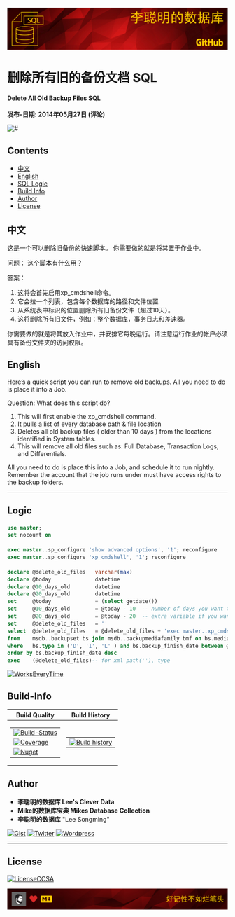 ![CLEVER DATA GIT REPO](https://raw.githubusercontent.com/LiCongMingDeShujuku/git-resources/master/0-clever-data-github.png "李聪明的数据库")

# 删除所有旧的备份文档 SQL
#### Delete All Old Backup Files SQL
**发布-日期: 2014年05月27日 (评论)**

![#](images/##############?raw=true "#")

## Contents

- [中文](#中文)
- [English](#English)
- [SQL Logic](#Logic)
- [Build Info](#Build-Info)
- [Author](#Author)
- [License](#License) 


## 中文
这是一个可以删除旧备份的快速脚本。 你需要做的就是将其置于作业中。

问题：
这个脚本有什么用？

答案：
1. 这将会首先启用xp_cmdshell命令。
2. 它会拉一个列表，包含每个数据库的路径和文件位置
3. 从系统表中标识的位置删除所有旧备份文件（超过10天）。
4. 这将删除所有旧文件，例如：整个数据库，事务日志和差速器。

你需要做的就是将其放入作业中，并安排它每晚运行。请注意运行作业的帐户必须具有备份文件夹的访问权限。

## English
Here’s a quick script you can run to remove old backups. All you need to do is place it into a Job.

Question:
What does this script do?

1. This will first enable the xp_cmdshell command.
2. It pulls a list of every database path & file location
3. Deletes all old backup files ( older than 10 days ) from the locations identified in System tables.
4. This will remove all old files such as: Full Database, Transaction Logs, and Differentials.

All you need to do is place this into a Job, and schedule it to run nightly. Remember the account that the job runs under must have access rights to the backup folders.

---
## Logic
```SQL
use master;
set nocount on
 
exec master..sp_configure 'show advanced options', '1'; reconfigure
exec master..sp_configure 'xp_cmdshell', '1'; reconfigure
 
declare @delete_old_files   varchar(max)
declare @today              datetime
declare @10_days_old        datetime
declare @20_days_old        datetime
set     @today              = (select getdate())
set     @10_days_old        = @today - 10  -- number of days you want to keep.  older files will be deleted.
set     @20_days_old        = @today - 20  -- extra variable if you want to incorporate another delete statement.
set     @delete_old_files   = ''
select  @delete_old_files   = @delete_old_files + 'exec master..xp_cmdshell ''del "' + bmf.physical_device_name + '"'';' + char(10)
from    msdb..backupset bs join msdb..backupmediafamily bmf on bs.media_set_id = bmf.media_set_id
where   bs.type in ('D', 'I', 'L' ) and bs.backup_finish_date between @20_days_old and @10_days_old
order by bs.backup_finish_date desc
exec    (@delete_old_files)-- for xml path(''), type


```

[![WorksEveryTime](https://forthebadge.com/images/badges/60-percent-of-the-time-works-every-time.svg)](https://shitday.de/)

## Build-Info

| Build Quality | Build History |
|--|--|
|<table><tr><td>[![Build-Status](https://ci.appveyor.com/api/projects/status/pjxh5g91jpbh7t84?svg?style=flat-square)](#)</td></tr><tr><td>[![Coverage](https://coveralls.io/repos/github/tygerbytes/ResourceFitness/badge.svg?style=flat-square)](#)</td></tr><tr><td>[![Nuget](https://img.shields.io/nuget/v/TW.Resfit.Core.svg?style=flat-square)](#)</td></tr></table>|<table><tr><td>[![Build history](https://buildstats.info/appveyor/chart/tygerbytes/resourcefitness)](#)</td></tr></table>|

## Author

- **李聪明的数据库 Lee's Clever Data**
- **Mike的数据库宝典 Mikes Database Collection**
- **李聪明的数据库** "Lee Songming"

[![Gist](https://img.shields.io/badge/Gist-李聪明的数据库-<COLOR>.svg)](https://gist.github.com/congmingshuju)
[![Twitter](https://img.shields.io/badge/Twitter-mike的数据库宝典-<COLOR>.svg)](https://twitter.com/mikesdatawork?lang=en)
[![Wordpress](https://img.shields.io/badge/Wordpress-mike的数据库宝典-<COLOR>.svg)](https://mikesdatawork.wordpress.com/)

---
## License
[![LicenseCCSA](https://img.shields.io/badge/License-CreativeCommonsSA-<COLOR>.svg)](https://creativecommons.org/share-your-work/licensing-types-examples/)

![Lee Songming](https://raw.githubusercontent.com/LiCongMingDeShujuku/git-resources/master/1-clever-data-github.png "李聪明的数据库")

